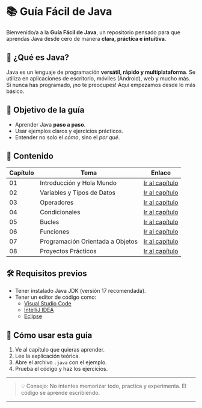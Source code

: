 # 📚 Guía Fácil de Java

Bienvenido/a a la **Guía Fácil de Java**, un repositorio pensado para que aprendas Java desde cero de manera **clara, práctica e intuitiva**.

## 🚀 ¿Qué es Java?
Java es un lenguaje de programación **versátil, rápido y multiplataforma**. Se utiliza en aplicaciones de escritorio, móviles (Android), web y mucho más.  
Si nunca has programado, ¡no te preocupes! Aquí empezamos desde lo más básico.

## 🎯 Objetivo de la guía
- Aprender Java **paso a paso**.
- Usar ejemplos claros y ejercicios prácticos.
- Entender no solo el *cómo*, sino el *por qué*.

## 📂 Contenido
| Capítulo | Tema | Enlace |
|----------|------|--------|
| 01 | Introducción y Hola Mundo | [Ir al capítulo](01-introduccion/README.md) |
| 02 | Variables y Tipos de Datos | [Ir al capítulo](02-variables/README.md) |
| 03 | Operadores | [Ir al capítulo](03-operadores/README.md) |
| 04 | Condicionales | [Ir al capítulo](04-condicionales/README.md) |
| 05 | Bucles | [Ir al capítulo](05-bucles/README.md) |
| 06 | Funciones | [Ir al capítulo](06-funciones/README.md) |
| 07 | Programación Orientada a Objetos | [Ir al capítulo](07-poo/README.md) |
| 08 | Proyectos Prácticos | [Ir al capítulo](08-proyectos/README.md) |

## 🛠 Requisitos previos
- Tener instalado Java JDK (versión 17 recomendada).
- Tener un editor de código como:
  - [Visual Studio Code](https://code.visualstudio.com/)
  - [IntelliJ IDEA](https://www.jetbrains.com/idea/)
  - [Eclipse](https://www.eclipse.org/)

## 📌 Cómo usar esta guía
1. Ve al capítulo que quieras aprender.
2. Lee la explicación teórica.
3. Abre el archivo `.java` con el ejemplo.
4. Prueba el código y haz los ejercicios.

---

> 💡 Consejo: No intentes memorizar todo, practica y experimenta. El código se aprende escribiendo.

---

